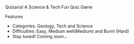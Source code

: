 Quizaria! 
A Science & Tech Fun Quiz Game

Features
- Categories: Geology, Tech and Science
- Difficulties: Easy, Medium well(Medium) and Burnt (Hard) 
- Stay tuned! Coming soon...

